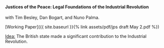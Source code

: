 ---
---

#### Justices of the Peace: Legal Foundations of the Industrial Revolution
with Tim Besley, Dan Bogart, and Nuno Palma.

[Working Paper]({{ site.baseurl }}{% link assets/pdf/jps draft May 2.pdf %})

<ins> Idea:</ins> The British state made a significant contribution to the Industrial Revolution. 

